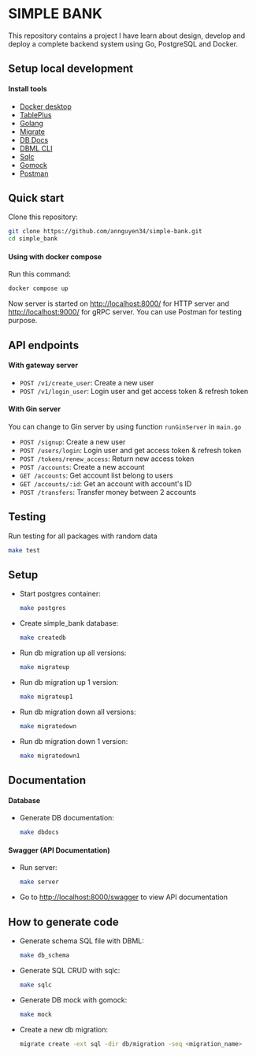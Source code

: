 # SIMPLE BANK

This repository contains a project I have learn about design, develop and deploy a complete backend system using Go, PostgreSQL and Docker.

## Setup local development

#### Install tools

- [Docker desktop](https://www.docker.com/products/docker-desktop)
- [TablePlus](https://tableplus.com/)
- [Golang](https://golang.org/)
- [Migrate](https://github.com/golang-migrate/migrate/tree/master/cmd/migrate)
- [DB Docs](https://dbdocs.io/docs)
- [DBML CLI](https://www.dbml.org/cli/#installation)
- [Sqlc](https://github.com/kyleconroy/sqlc#installation)
- [Gomock](https://github.com/golang/mock)
- [Postman](https://www.postman.com/)

## Quick start

Clone this repository:

```sh
git clone https://github.com/annguyen34/simple-bank.git
cd simple_bank
```

#### Using with docker compose

Run this command:

```sh
docker compose up
```

Now server is started on [http://localhost:8000/](http://localhost:8000/) for HTTP server and [http://localhost:9000/](http://localhost:9000/) for gRPC server. You can use Postman for testing purpose.

## API endpoints

#### With gateway server

- `POST /v1/create_user`: Create a new user
- `POST /v1/login_user`: Login user and get access token & refresh token

#### With Gin server

You can change to Gin server by using function `runGinServer` in `main.go`

- `POST /signup`: Create a new user
- `POST /users/login`: Login user and get access token & refresh token
- `POST /tokens/renew_access`: Return new access token
- `POST /accounts`: Create a new account
- `GET /accounts`: Get account list belong to users
- `GET /accounts/:id`: Get an account with account's ID
- `POST /transfers`: Transfer money between 2 accounts

## Testing

Run testing for all packages with random data

```sh
make test
```

## Setup

- Start postgres container:

  ```bash
  make postgres
  ```

- Create simple_bank database:

  ```bash
  make createdb
  ```

- Run db migration up all versions:

  ```bash
  make migrateup
  ```

- Run db migration up 1 version:

  ```bash
  make migrateup1
  ```

- Run db migration down all versions:

  ```bash
  make migratedown
  ```

- Run db migration down 1 version:
  ```bash
  make migratedown1
  ```

## Documentation

#### Database

- Generate DB documentation:

  ```bash
  make dbdocs
  ```

#### Swagger (API Documentation)

- Run server:

  ```bash
  make server
  ```

- Go to [http://localhost:8000/swagger](http://localhost:8000/swagger) to view API documentation

## How to generate code

- Generate schema SQL file with DBML:

  ```bash
  make db_schema
  ```

- Generate SQL CRUD with sqlc:

  ```bash
  make sqlc
  ```

- Generate DB mock with gomock:

  ```bash
  make mock
  ```

- Create a new db migration:
  ```bash
  migrate create -ext sql -dir db/migration -seq <migration_name>
  ```

